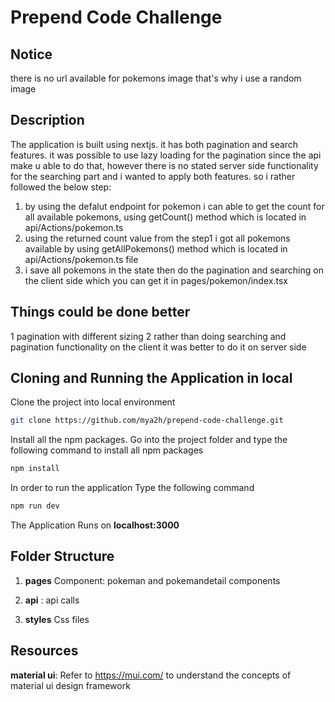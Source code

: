 # Prepend Code Challenge
## Notice
there is no url available for pokemons image that's why i use a random image
##  Description
The application is built using nextjs. it has both pagination and search features. it was possible to use lazy loading for the pagination since the api make u able to do that, however there is no stated server side functionality for the searching part and i wanted to apply both features. so i rather followed the below step:
1. by using the defalut endpoint for pokemon i can able to get the count for all available pokemons, using getCount() method which is located in api/Actions/pokemon.ts 
2. using the returned count value from the step1 i got all pokemons available by using  getAllPokemons() method which is located in api/Actions/pokemon.ts file
3. i save all pokemons in the state then do the pagination and searching on the client side which you can get it in pages/pokemon/index.tsx

## Things could be done better
1 pagination with different sizing
2 rather than doing searching and pagination functionality on the client it was better to do it on server side

## Cloning and Running the Application in local

Clone the project into local environment 

```bash
git clone https://github.com/mya2h/prepend-code-challenge.git
```

Install all the npm packages. Go into the project folder and type the following command to install all npm packages

```bash
npm install
```

In order to run the application Type the following command

```bash
npm run dev
```


The Application Runs on **localhost:3000**

## Folder Structure

1. **pages** Component: pokeman and pokemandetail components 

2. **api** : api calls 

3. **styles** Css files

## Resources

**material ui**: Refer to https://mui.com/ to understand the concepts of material ui design framework 
